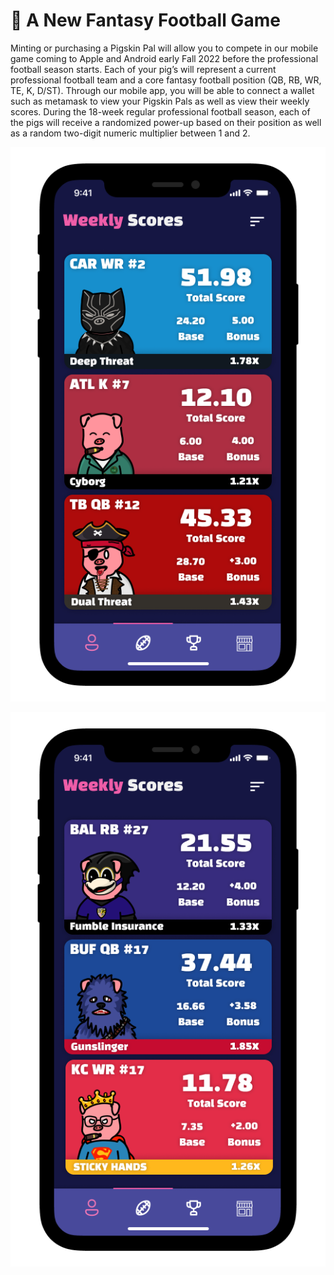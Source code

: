 # 🏈 A New Fantasy Football Game

Minting or purchasing a Pigskin Pal will allow you to compete in our mobile game coming to Apple and Android early Fall 2022 before the professional football season starts. Each of your pig’s will represent a current professional football team and a core fantasy football position (QB, RB, WR, TE, K, D/ST). Through our mobile app, you will be able to connect a wallet such as metamask to view your Pigskin Pals as well as view their weekly scores. During the 18-week regular professional football season, each of the pigs will receive a randomized power-up based on their position as well as a random two-digit numeric multiplier between 1 and 2.

![Figure A](<../.gitbook/assets/image (1).png>)

![Figure B](<../.gitbook/assets/image (2).png>)
